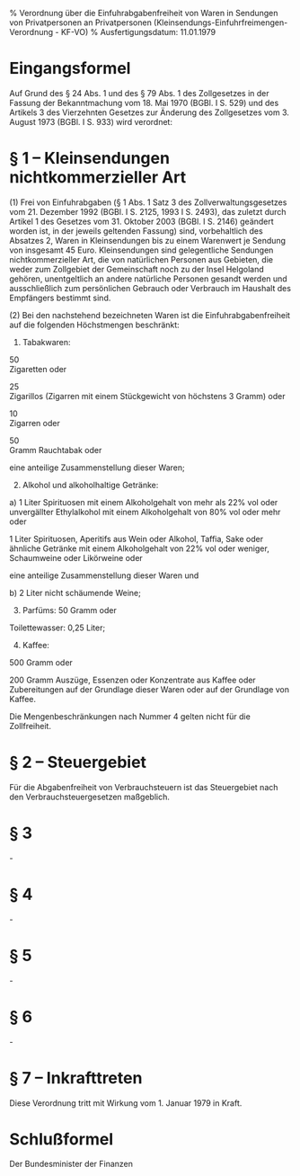 % Verordnung über die Einfuhrabgabenfreiheit von Waren in Sendungen von Privatpersonen an Privatpersonen  (Kleinsendungs-Einfuhrfreimengen-Verordnung - KF-VO)
% Ausfertigungsdatum: 11.01.1979
 
# Eingangsformel

Auf Grund des § 24 Abs. 1 und des § 79 Abs. 1 des Zollgesetzes in der Fassung der Bekanntmachung vom 18. Mai 1970 (BGBl. I S. 529) und des Artikels 3 des Vierzehnten Gesetzes zur Änderung des Zollgesetzes vom 3. August 1973 (BGBl. I S. 933) wird verordnet:

# § 1 – Kleinsendungen nichtkommerzieller Art

(1) Frei von Einfuhrabgaben (§ 1 Abs. 1 Satz 3 des Zollverwaltungsgesetzes vom 21. Dezember 1992 (BGBl. I S. 2125, 1993 I S. 2493), das zuletzt durch Artikel 1 des Gesetzes vom 31. Oktober 2003 (BGBl. I S. 2146) geändert worden ist, in der jeweils geltenden Fassung) sind, vorbehaltlich des Absatzes 2, Waren in Kleinsendungen bis zu einem Warenwert je Sendung von insgesamt 45 Euro. Kleinsendungen sind gelegentliche Sendungen nichtkommerzieller Art, die von natürlichen Personen aus Gebieten, die weder zum Zollgebiet der Gemeinschaft noch zu der Insel Helgoland gehören, unentgeltlich an andere natürliche Personen gesandt werden und ausschließlich zum persönlichen Gebrauch oder Verbrauch im Haushalt des Empfängers bestimmt sind.

(2) Bei den nachstehend bezeichneten Waren ist die Einfuhrabgabenfreiheit auf die folgenden Höchstmengen beschränkt:

1. Tabakwaren:

50  
Zigaretten oder

25  
Zigarillos (Zigarren mit einem Stückgewicht von höchstens 3 Gramm) oder

10  
Zigarren oder

50  
Gramm Rauchtabak oder

eine anteilige Zusammenstellung dieser Waren;

2. Alkohol und alkoholhaltige Getränke:

a) 1 Liter Spirituosen mit einem Alkoholgehalt von mehr als 22% vol oder unvergällter Ethylalkohol mit einem Alkoholgehalt von 80% vol oder mehr oder

1 Liter Spirituosen, Aperitifs aus Wein oder Alkohol, Taffia, Sake oder ähnliche Getränke mit einem Alkoholgehalt von 22% vol oder weniger, Schaumweine oder Likörweine oder

eine anteilige Zusammenstellung dieser Waren und

b) 2 Liter nicht schäumende Weine;

3. Parfüms: 50 Gramm oder

Toilettewasser: 0,25 Liter;

4. Kaffee:

500 Gramm oder

200 Gramm Auszüge, Essenzen oder Konzentrate aus Kaffee oder Zubereitungen auf der Grundlage dieser Waren oder auf der Grundlage von Kaffee.

Die Mengenbeschränkungen nach Nummer 4 gelten nicht für die Zollfreiheit.

# § 2 – Steuergebiet

Für die Abgabenfreiheit von Verbrauchsteuern ist das Steuergebiet nach den Verbrauchsteuergesetzen maßgeblich.

# § 3

\-

# § 4

\-

# § 5

\-

# § 6

\-

# § 7 – Inkrafttreten

Diese Verordnung tritt mit Wirkung vom 1. Januar 1979 in Kraft.

# Schlußformel

Der Bundesminister der Finanzen
